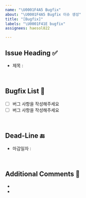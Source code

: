 ```yaml
---
name: "\U0001F4A5 Bugfix"
about: "\U0001F4A5 Bugfix 이슈 생성"
title: "[Bugfix]"
labels: "\U0001F41E bugfix"
assignees: haesol822

---
```


## Issue Heading ✅

- 제목 : 

<br/>

## Bugfix List 📄

- [ ] 버그 사항을 작성해주세요
- [ ] 버그 사항을 작성해주세요

<br/>

## Dead-Line 🔚

- 마감일자 : 

<br/>

## Additional Comments 💬

-
-
<br/>
